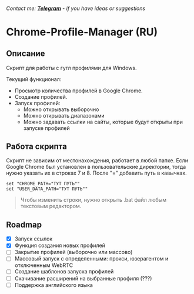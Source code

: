 <!-- ### **[RU](#Tittle_RU) / [EN](#Tittle_EN)** -->
###### Contact me: **[Telegram](https://t.me/pikanion)** - if you have ideas or suggestions

# <a id="Tittle_RU">Chrome-Profile-Manager (RU)</a>
## Описание
Скрипт для работы с гугл профилями для Windows. 

Текущий функционал:
- Просмотр количества профилей в Google Chrome.
- Создание профилей. 
- Запуск профилей:
    - Можно открывать выборочно
    - Можно открывать диапазонами
    - Можно задавать ссылки на сайты, которые будут открыты при запуске профилей

## Работа скрипта

Скрипт не зависим от местонахождения, работает в любой папке. Если Google Chrome был установлен в пользовательские директории, тогда нужно указать их в строках 7 и 8. После "=" добавить путь в кавычках.
``` Batchfile
set "CHROME_PATH="ТУТ ПУТЬ""
set "USER_DATA_PATH="ТУТ ПУТЬ""
```
> Чтобы изменить строки, нужно открыть .bat файл любым текстовым редактором.

## Roadmap
- [x] Запуск ссылок
- [x] Функция создания новых профилей
- [ ] Закрытие профилей (выборочно или массово)
- [ ] Массовый запуск с определенными: прокси, юзерагентом и отключенным WebRTC
- [ ] Создание шаблонов запуска профилей
- [ ] Скачивание расширений на выбранные профиля (???)
- [ ] Поддержка английского языка
